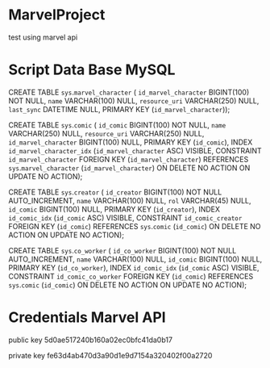 # MarvelProject
test using marvel api


# Script Data Base MySQL

CREATE TABLE `sys`.`marvel_character` (
  `id_marvel_character` BIGINT(100) NOT NULL,
  `name` VARCHAR(100) NULL,
  `resource_uri` VARCHAR(250) NULL,
  `last_sync` DATETIME NULL,
  PRIMARY KEY (`id_marvel_character`));


CREATE TABLE `sys`.`comic` (
  `id_comic` BIGINT(100) NOT NULL,
  `name` VARCHAR(250) NULL,
  `resource_uri` VARCHAR(250) NULL,
  `id_marvel_character` BIGINT(100) NULL,
  PRIMARY KEY (`id_comic`),
  INDEX `id_marvel_character_idx` (`id_marvel_character` ASC) VISIBLE,
  CONSTRAINT `id_marvel_character`
    FOREIGN KEY (`id_marvel_character`)
    REFERENCES `sys`.`marvel_character` (`id_marvel_character`)
    ON DELETE NO ACTION
    ON UPDATE NO ACTION);

CREATE TABLE `sys`.`creator` (
  `id_creator` BIGINT(100) NOT NULL AUTO_INCREMENT,
  `name` VARCHAR(100) NULL,
  `rol` VARCHAR(45) NULL,
  `id_comic` BIGINT(100) NULL,
  PRIMARY KEY (`id_creator`),
  INDEX `id_comic_idx` (`id_comic` ASC) VISIBLE,
  CONSTRAINT `id_comic_creator`
    FOREIGN KEY (`id_comic`)
    REFERENCES `sys`.`comic` (`id_comic`)
    ON DELETE NO ACTION
    ON UPDATE NO ACTION);

CREATE TABLE `sys`.`co_worker` (
  `id_co_worker` BIGINT(100) NOT NULL AUTO_INCREMENT,
  `name` VARCHAR(100) NULL,
  `id_comic` BIGINT(100) NULL,
  PRIMARY KEY (`id_co_worker`),
  INDEX `id_comic_idx` (`id_comic` ASC) VISIBLE,
  CONSTRAINT `id_comic_co_worker`
    FOREIGN KEY (`id_comic`)
    REFERENCES `sys`.`comic` (`id_comic`)
    ON DELETE NO ACTION
    ON UPDATE NO ACTION);


# Credentials Marvel API

public key 
5d0ae517240b160a02ec0bfc41da0b17

private key 
fe63d4ab470d3a90d1e9d7154a320402f00a2720
